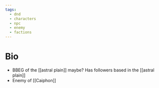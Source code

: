 ```yaml
---
tags:
  - dnd
  - characters
  - npc
  - enemy
  - factions
---
```

# Bio
- BBEG of the [[astral plain]] maybe? Has followers based in the [[astral plain]] 
- Enemy of [[Caiphon]]